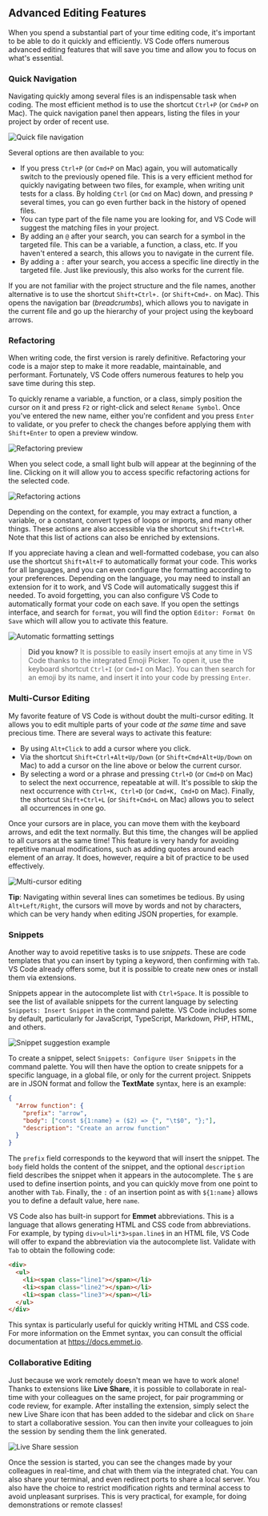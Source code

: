 ## Advanced Editing Features

When you spend a substantial part of your time editing code, it's important to be able to do it quickly and efficiently. VS Code offers numerous advanced editing features that will save you time and allow you to focus on what's essential.

### Quick Navigation

Navigating quickly among several files is an indispensable task when coding. The most efficient method is to use the shortcut `Ctrl+P` (or `Cmd+P` on Mac). The quick navigation panel then appears, listing the files in your project by order of recent use.

![Quick file navigation](./images/quick-navigation.png)

Several options are then available to you:

- If you press `Ctrl+P` (or `Cmd+P` on Mac) again, you will automatically switch to the previously opened file. This is a very efficient method for quickly navigating between two files, for example, when writing unit tests for a class. By holding `Ctrl` (or `Cmd` on Mac) down, and pressing `P` several times, you can go even further back in the history of opened files.
- You can type part of the file name you are looking for, and VS Code will suggest the matching files in your project.
- By adding an `@` after your search, you can search for a symbol in the targeted file. This can be a variable, a function, a class, etc. If you haven't entered a search, this allows you to navigate in the current file.
- By adding a `:` after your search, you access a specific line directly in the targeted file. Just like previously, this also works for the current file.

If you are not familiar with the project structure and the file names, another alternative is to use the shortcut `Shift+Ctrl+.` (or `Shift+Cmd+.` on Mac). This opens the navigation bar (_breadcrumbs_), which allows you to navigate in the current file and go up the hierarchy of your project using the keyboard arrows.

### Refactoring

When writing code, the first version is rarely definitive. Refactoring your code is a major step to make it more readable, maintainable, and performant. Fortunately, VS Code offers numerous features to help you save time during this step.

To quickly rename a variable, a function, or a class, simply position the cursor on it and press `F2` or right-click and select `Rename Symbol`. Once you've entered the new name, either you're confident and you press `Enter` to validate, or you prefer to check the changes before applying them with `Shift+Enter` to open a preview window.

![Refactoring preview](./images/rename-symbol-preview.png)

When you select code, a small light bulb will appear at the beginning of the line. Clicking on it will allow you to access specific refactoring actions for the selected code.

![Refactoring actions](./images/refactor-actions.png)

Depending on the context, for example, you may extract a function, a variable, or a constant, convert types of loops or imports, and many other things. These actions are also accessible via the shortcut `Shift+Ctrl+R`. Note that this list of actions can also be enriched by extensions.

If you appreciate having a clean and well-formatted codebase, you can also use the shortcut `Shift+Alt+F` to automatically format your code. This works for all languages, and you can even configure the formatting according to your preferences. Depending on the language, you may need to install an extension for it to work, and VS Code will automatically suggest this if needed. To avoid forgetting, you can also configure VS Code to automatically format your code on each save. If you open the settings interface, and search for `format`, you will find the option `Editor: Format On Save` which will allow you to activate this feature.

![Automatic formatting settings](./images/format-settings.png)

> **Did you know?** It is possible to easily insert emojis at any time in VS Code thanks to the integrated Emoji Picker. To open it, use the keyboard shortcut `Ctrl+I` (or `Cmd+I` on Mac). You can then search for an emoji by its name, and insert it into your code by pressing `Enter`.

### Multi-Cursor Editing

My favorite feature of VS Code is without doubt the multi-cursor editing. It allows you to edit multiple parts of your code _at the same time_ and save precious time. There are several ways to activate this feature:

- By using `Alt+Click` to add a cursor where you click.
- Via the shortcut `Shift+Ctrl+Alt+Up/Down` (or `Shift+Cmd+Alt+Up/Down` on Mac) to add a cursor on the line above or below the current cursor.
- By selecting a word or a phrase and pressing `Ctrl+D` (or `Cmd+D` on Mac) to select the next occurrence, repeatable at will. It's possible to skip the next occurrence with `Ctrl+K, Ctrl+D` (or `Cmd+K, Cmd+D` on Mac). Finally, the shortcut `Shift+Ctrl+L` (or `Shift+Cmd+L` on Mac) allows you to select all occurrences in one go.

Once your cursors are in place, you can move them with the keyboard arrows, and edit the text normally. But this time, the changes will be applied to all cursors at the same time! This feature is very handy for avoiding repetitive manual modifications, such as adding quotes around each element of an array. It does, however, require a bit of practice to be used effectively.

![Multi-cursor editing](./images/multi-cursor-edit.png)

**Tip**: Navigating within several lines can sometimes be tedious. By using `Alt+Left/Right`, the cursors will move by words and not by characters, which can be very handy when editing JSON properties, for example.

### Snippets

Another way to avoid repetitive tasks is to use _snippets_. These are code templates that you can insert by typing a keyword, then confirming with `Tab`. VS Code already offers some, but it is possible to create new ones or install them via extensions.

Snippets appear in the autocomplete list with `Ctrl+Space`. It is possible to see the list of available snippets for the current language by selecting `Snippets: Insert Snippet` in the command palette. VS Code includes some by default, particularly for JavaScript, TypeScript, Markdown, PHP, HTML, and others.

![Snippet suggestion example](./images/snippet-suggestion.png)

To create a snippet, select `Snippets: Configure User Snippets` in the command palette. You will then have the option to create snippets for a specific language, in a global file, or only for the current project. Snippets are in JSON format and follow the **TextMate** syntax, here is an example:

```json
{
  "Arrow function": {
    "prefix": "arrow",
    "body": ["const ${1:name} = ($2) => {", "\t$0", "};"],
    "description": "Create an arrow function"
  }
}
```

The `prefix` field corresponds to the keyword that will insert the snippet. The `body` field holds the content of the snippet, and the optional `description` field describes the snippet when it appears in the autocomplete. The `$` are used to define insertion points, and you can quickly move from one point to another with `Tab`. Finally, the `:` of an insertion point as with `${1:name}` allows you to define a default value, here `name`.

VS Code also has built-in support for **Emmet** abbreviations. This is a language that allows generating HTML and CSS code from abbreviations. For example, by typing `div>ul>li*3>span.line$` in an HTML file, VS Code will offer to expand the abbreviation via the autocomplete list. Validate with `Tab` to obtain the following code:

```html
<div>
  <ul>
    <li><span class="line1"></span></li>
    <li><span class="line2"></span></li>
    <li><span class="line3"></span></li>
  </ul>
</div>
```

This syntax is particularly useful for quickly writing HTML and CSS code. For more information on the Emmet syntax, you can consult the official documentation at https://docs.emmet.io.

### Collaborative Editing

Just because we work remotely doesn't mean we have to work alone! Thanks to extensions like **Live Share**, it is possible to collaborate in real-time with your colleagues on the same project, for pair programming or code review, for example. After installing the extension, simply select the new Live Share icon that has been added to the sidebar and click on `Share` to start a collaborative session. You can then invite your colleagues to join the session by sending them the link generated.

![Live Share session](./images/live-share.png)

Once the session is started, you can see the changes made by your colleagues in real-time, and chat with them via the integrated chat. You can also share your terminal, and even redirect ports to share a local server. You also have the choice to restrict modification rights and terminal access to avoid unpleasant surprises. This is very practical, for example, for doing demonstrations or remote classes!